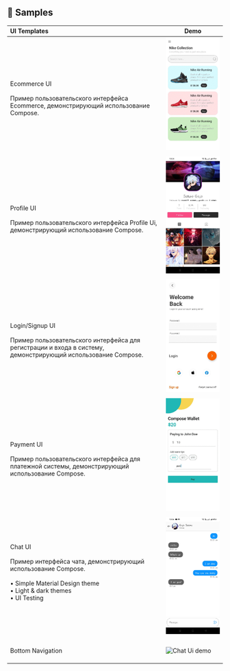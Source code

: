 🧬 Samples
------------
| UI Templates                                                                                                                                                                                                                       | Demo                                                                                                                                             |
|:-----------------------------------------------------------------------------------------------------------------------------------------------------------------------------------------------------------------------------------|--------------------------------------------------------------------------------------------------------------------------------------------------|
| <br> Ecommerce UI <br><br> Пример пользовательского интерфейса Ecommerce, демонстрирующий использование Compose. <br>                                                                                                              | <img src="assets/ecommerc.gif" width="320" alt="Jetnews sample demo">                                                                            |
|                                                                                                                                                                                                                                    |                                                                                                                                                  |
| <br> Profile UI <br><br> Пример пользовательского интерфейса Profile Ui, демонстрирующий использование Compose. <br>                                                                                                               | <img src="assets/profile.jpeg" width="320" alt="Jetnews sample demo">                                                                            |
|                                                                                                                                                                                                                                    |                                                                                                                                                  |
| <br> Login/Signup UI <br><br> Пример пользовательского интерфейса для регистрации и входа в систему, демонстрирующий использование Compose. <br>                                                                                   | <img src="assets/loginsign.gif" width="320" alt="Chat Ui demo">                                                                                  |
|                                                                                                                                                                                                                                    |                                                                                                                                                  |
| <br> Payment UI <br><br> Пример пользовательского интерфейса для платежной системы, демонстрирующий использование Compose. <br>                                                                                                    | <img src="assets/payment.gif" width="320" alt="Chat Ui demo">                                                                                    |
|                                                                                                                                                                                                                                    |                                                                                                                                                  |
| <br> Chat UI <br><br> Пример интерфейса чата, демонстрирующий использование Compose. <br><br> • Simple Material Design theme<br>• Light & dark themes<br>• UI Testing <br><br><br> | <img src="assets/chat.jpeg" width="320" alt="Chat Ui demo">                                                                                      |
|                                                                                                                                                                                                                                    |                                                                                                                                                  |
| <br> Bottom Navigation <br><br>                                                                                                                                                                                                    | <img src="https://user-images.githubusercontent.com/48350702/142734931-84ef7702-00d8-40e5-a641-50096c018cc1.png" width="320" alt="Chat Ui demo"> |